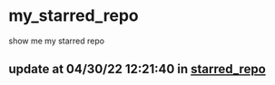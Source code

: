 # my_starred_repo
show me my starred repo

update at 04/30/22 12:21:40 in [starred_repo](./index.html)
---

